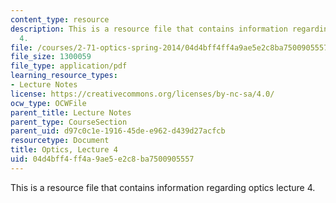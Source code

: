 ```yaml
---
content_type: resource
description: This is a resource file that contains information regarding optics lecture
  4.
file: /courses/2-71-optics-spring-2014/04d4bff4ff4a9ae5e2c8ba7500905557_MIT2_71S14_lec4_notes.pdf
file_size: 1300059
file_type: application/pdf
learning_resource_types:
- Lecture Notes
license: https://creativecommons.org/licenses/by-nc-sa/4.0/
ocw_type: OCWFile
parent_title: Lecture Notes
parent_type: CourseSection
parent_uid: d97c0c1e-1916-45de-e962-d439d27acfcb
resourcetype: Document
title: Optics, Lecture 4
uid: 04d4bff4-ff4a-9ae5-e2c8-ba7500905557
---
```

This is a resource file that contains information regarding optics lecture 4.
